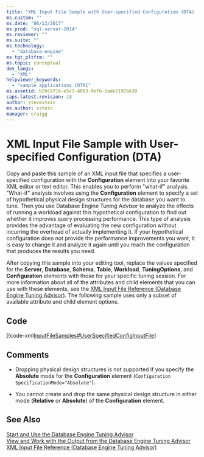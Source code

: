 ```yaml
---
title: "XML Input File Sample with User-specified Configuration (DTA) | Microsoft Docs"
ms.custom: ""
ms.date: "06/13/2017"
ms.prod: "sql-server-2014"
ms.reviewer: ""
ms.suite: ""
ms.technology: 
  - "database-engine"
ms.tgt_pltfrm: ""
ms.topic: conceptual
dev_langs: 
  - "XML"
helpviewer_keywords: 
  - "sample applications [DTA]"
ms.assetid: b29c9716-e5c3-4003-9efb-3ade2197b630
caps.latest.revision: 18
author: stevestein
ms.author: sstein
manager: craigg
---
```

# XML Input File Sample with User-specified Configuration (DTA)
  Copy and paste this sample of an XML input file that specifies a user-specified configuration with the **Configuration** element into your favorite XML editor or text editor. This enables you to perform "what-if" analysis. "What-if" analysis involves using the **Configuration** element to specify a set of hypothetical physical design structures for the database you want to tune. Then you use Database Engine Tuning Advisor to analyze the effects of running a workload against this hypothetical configuration to find out whether it improves query processing performance. This type of analysis provides the advantage of evaluating the new configuration without incurring the overhead of actually implementing it. If your hypothetical configuration does not provide the performance improvements you want, it is easy to change it and analyze it again until you reach the configuration that produces the results you need.  
  
 After copying this sample into your editing tool, replace the values specified for the **Server**, **Database**, **Schema**, **Table**, **Workload**, **TuningOptions**, and **Configuration** elements with those for your specific tuning session. For more information about all of the attributes and child elements that you can use with these elements, see the [XML Input File Reference &#40;Database Engine Tuning Advisor&#41;](xml-input-file-reference-database-engine-tuning-advisor.md). The following sample uses only a subset of available attribute and child element options.  
  
## Code  
 [!code-xml[InputFileSamples#UserSpecifiedConfigInputFile](../../snippets/xml/SQL14/dta_xml/inputfilesamples/xml/dta_xml_input_file_samples.xml#userspecifiedconfiginputfile)]  
  
## Comments  
  
-   Dropping physical design structures is not supported if you specify the **Absolute** mode for the **Configuration** element (`Configuration SpecificationMode="Absolute"`).  
  
-   You cannot create and drop the same physical design structure in either mode (**Relative** or **Absolute**) of the **Configuration** element.  
  
## See Also  
 [Start and Use the Database Engine Tuning Advisor](../../relational-databases/performance/start-and-use-the-database-engine-tuning-advisor.md)   
 [View and Work with the Output from the Database Engine Tuning Advisor](../../relational-databases/performance/view-and-work-with-the-output-from-the-database-engine-tuning-advisor.md)   
 [XML Input File Reference &#40;Database Engine Tuning Advisor&#41;](xml-input-file-reference-database-engine-tuning-advisor.md)  
  
  
